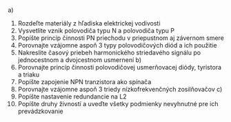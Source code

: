 a)
1. Rozdeľte materiály z hľadiska elektrickej vodivosti
2. Vysvetlite vznik polovodiča typu N a polovodiča typu P
3. Popíšte princíp činnosti PN priechodu v priepustnom aj závernom smere
4. Porovnajte vzájomne aspoň 3 typy polovodičových diód a ich použitie
5. Nakreslite časový priebeh harmonického striedavého signálu po jednocestnom a dvojcestnom usmernení
b)
1. Porovnajte princíp činnosti polovodičovej usmerňovacej diódy, tyristora a triaku
2. Popíšte zapojenie NPN tranzistora ako spínača
3. Porovnajte vzájomne aspoň 3 triedy nízkofrekvenčných zosilňovačov
c)
1. Popíšte nastavenie redundancie na L2
2. Popíšte druhy živností a uveďte všetky podmienky nevyhnutné pre ich prevádzkovanie